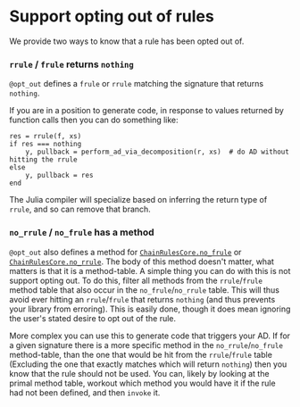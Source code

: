 # Support opting out of rules

We provide two ways to know that a rule has been opted out of.

### `rrule` / `frule` returns `nothing`

`@opt_out` defines a `frule` or `rrule` matching the signature that returns `nothing`.

If you are in a position to generate code, in response to values returned by function calls then you can do something like:
```@julia
res = rrule(f, xs)
if res === nothing
    y, pullback = perform_ad_via_decomposition(r, xs)  # do AD without hitting the rrule
else
    y, pullback = res
end
```
The Julia compiler will specialize based on inferring the return type of `rrule`, and so can remove that branch.

### `no_rrule` / `no_frule` has a method

`@opt_out` also defines a method for  [`ChainRulesCore.no_frule`](@ref) or [`ChainRulesCore.no_rrule`](@ref).
The body of this method doesn't matter, what matters is that it is a method-table.
A simple thing you can do with this is not support opting out.
To do this, filter all methods from the `rrule`/`frule` method table that also occur in the `no_frule`/`no_rrule` table.
This will thus avoid ever hitting an `rrule`/`frule` that returns `nothing` (and thus prevents your library from erroring).
This is easily done, though it does mean ignoring the user's stated desire to opt out of the rule.

More complex you can use this to generate code that triggers your AD.
If for a given signature there is a more specific method in the `no_rrule`/`no_frule` method-table, than the one that would be hit from the `rrule`/`frule` table
(Excluding the one that exactly matches which will return `nothing`) then you know that the rule should not be used.
You can, likely by looking at the primal method table, workout which method you would have it if the rule had not been defined,
and then `invoke` it.
